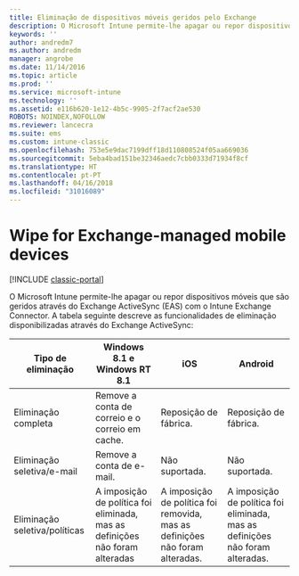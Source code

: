 ```yaml
---
title: Eliminação de dispositivos móveis geridos pelo Exchange
description: O Microsoft Intune permite-lhe apagar ou repor dispositivos móveis que são geridos através do Exchange ActiveSync (EAS) com o Intune Exchange Connector
keywords: ''
author: andredm7
ms.author: andredm
manager: angrobe
ms.date: 11/14/2016
ms.topic: article
ms.prod: ''
ms.service: microsoft-intune
ms.technology: ''
ms.assetid: e116b620-1e12-4b5c-9905-2f7acf2ae530
ROBOTS: NOINDEX,NOFOLLOW
ms.reviewer: lancecra
ms.suite: ems
ms.custom: intune-classic
ms.openlocfilehash: 753e5e9dac7199dff18d110808524f05aa669036
ms.sourcegitcommit: 5eba4bad151be32346aedc7cbb0333d71934f8cf
ms.translationtype: HT
ms.contentlocale: pt-PT
ms.lasthandoff: 04/16/2018
ms.locfileid: "31016089"
---
```

# <a name="wipe-for-exchange-managed-mobile-devices"></a>Wipe for Exchange-managed mobile devices

[!INCLUDE [classic-portal](../includes/classic-portal.md)]

O Microsoft Intune permite-lhe apagar ou repor dispositivos móveis que são geridos através do Exchange ActiveSync (EAS) com o Intune Exchange Connector. A tabela seguinte descreve as funcionalidades de eliminação disponibilizadas através do Exchange ActiveSync:


|      Tipo de eliminação       |              Windows 8.1 e Windows RT 8.1              |                            iOS                             |                          Android                          |
|-------------------------|----------------------------------------------------------|------------------------------------------------------------|-----------------------------------------------------------|
|        Eliminação completa        |          Remove a conta de correio e o correio em cache.           |                      Reposição de fábrica.                       |                      Reposição de fábrica.                       |
|  Eliminação seletiva/e-mail   |                  Remove a conta de e-mail.                  |                       Não suportada.                       |                      Não suportada.                       |
| Eliminação seletiva/políticas | A imposição de política foi eliminada, mas as definições não foram alteradas | A imposição de política foi removida, mas as definições não foram alteradas. | A imposição de política foi eliminada, mas as definições não foram alteradas. |

